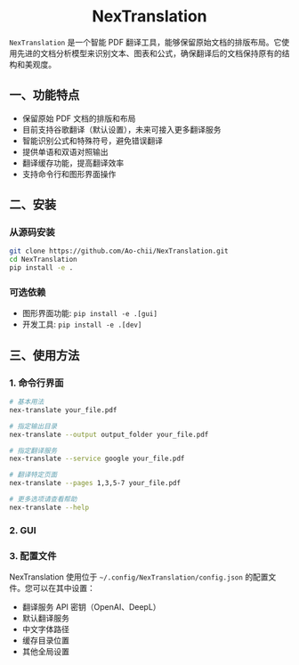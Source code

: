 <h1 align = "center">NexTranslation</h1>

`NexTranslation` 是一个智能 PDF 翻译工具，能够保留原始文档的排版布局。它使用先进的文档分析模型来识别文本、图表和公式，确保翻译后的文档保持原有的结构和美观度。

## 一、功能特点

- 保留原始 PDF 文档的排版和布局
- 目前支持谷歌翻译（默认设置），未来可接入更多翻译服务
- 智能识别公式和特殊符号，避免错误翻译
- 提供单语和双语对照输出
- 翻译缓存功能，提高翻译效率
- 支持命令行和图形界面操作

## 二、安装

### 从源码安装

```bash
git clone https://github.com/Ao-chii/NexTranslation.git
cd NexTranslation
pip install -e .
```

### 可选依赖

- 图形界面功能: `pip install -e .[gui]`
- 开发工具: `pip install -e .[dev]`

## 三、使用方法

### 1. 命令行界面

```bash
# 基本用法
nex-translate your_file.pdf

# 指定输出目录
nex-translate --output output_folder your_file.pdf

# 指定翻译服务
nex-translate --service google your_file.pdf

# 翻译特定页面
nex-translate --pages 1,3,5-7 your_file.pdf

# 更多选项请查看帮助
nex-translate --help
```

### 2. GUI





### 3. 配置文件

NexTranslation 使用位于 `~/.config/NexTranslation/config.json` 的配置文件。您可以在其中设置：

- 翻译服务 API 密钥（OpenAI、DeepL）
- 默认翻译服务
- 中文字体路径
- 缓存目录位置
- 其他全局设置

